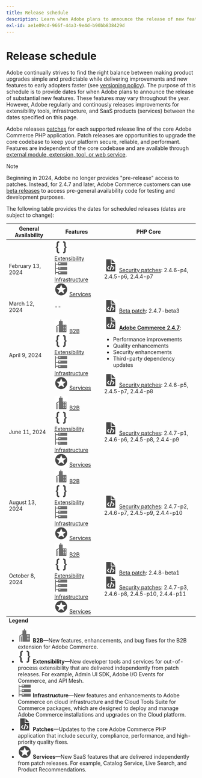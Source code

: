 ```yaml
---
title: Release schedule
description: Learn when Adobe plans to announce the release of new features for Adobe Commerce.
exl-id: ae1e09cd-966f-44a3-9e4d-b90bb838429d
---
```

# Release schedule

Adobe continually strives to find the right balance between making product upgrades simple and predictable while delivering improvements and new features to early adopters faster (see [versioning policy](versioning-policy.md)). The purpose of this schedule is to provide dates for when Adobe plans to announce the release of substantial new features. These features may vary throughout the year. However, Adobe regularly and continously releases improvements for extensibility tools, infrastructure, and SaaS products (services) between the dates specified on this page.

Adobe releases [patches](versioning-policy.md#patch-release) for each supported release line of the core Adobe Commerce PHP application. Patch releases are opportunities to upgrade the core codebase to keep your platform secure, reliable, and performant. Features are independent of the core codebase and are available through [external module, extension, tool, or web service](versioning-policy.md#extensibility-infrastructure-and-services-release).

>[!NOTE]
>
>Beginning in 2024, Adobe no longer provides "pre-release" access to patches. Instead, for 2.4.7 and later, Adobe Commerce customers can use [beta releases](beta.md) to access pre-general availability code for testing and development purposes.

The following table provides the dates for scheduled releases (dates are subject to change):

<table>
<thead>
  <tr>
    <th>General Availability</th>
    <th>Features</th>
    <th>PHP Core</th>
  </tr>
</thead>
<tfoot>
   <tr>
      <td colspan="3"><strong>Legend</strong>
         <ul>
            <li><strong><img alt="B2B feature icon" src="../assets/icons/enterprise.svg"></img> B2B</strong>—New features, enhancements, and bug fixes for the B2B extension for Adobe Commerce.</li>
            <li><strong><img alt="Extensibility feature icon" src="../assets/icons/brackets.svg"></img> Extensibility</strong>—New developer tools and services for out-of-process extensibility that are delivered independently from patch releases. For example, Admin UI SDK, Adobe I/O Events for Commerce, and API Mesh.</li>
            <li><strong><img alt="Infrastructure feature icon" src="../assets/icons/servers.svg"></img> Infrastructure</strong>—New features and enhancements to Adobe Commerce on cloud infrastructure and the Cloud Tools Suite for Commerce packages, which are designed to deploy and manage Adobe Commerce installations and upgrades on the Cloud platform.</li>
            <li><strong><img alt="Patch release icon" src="../assets/icons/file-code.svg"></img> Patches</strong>—Updates to the core Adobe Commerce PHP application that include security, compliance, performance, and high-priority quality fixes.</li>
            <li><strong><img alt="Services feature icon" src="../assets/icons/feature.svg"></img> Services</strong>—New SaaS features that are delivered independently from patch releases. For example, Catalog Service, Live Search, and Product Recommendations.</li>
         </ul>
      </td>
   </tr>
</tfoot>
<tbody>
  <tr>
    <td>February 13, 2024</td>
    <td><img alt="Extensibility feature icon" src="../assets/icons/brackets.svg"></img> <a href="https://developer.adobe.com/commerce/extensibility/">Extensibility</a><br><img alt="Infrastructure feature icon" src="../assets/icons/servers.svg"></img> <a href="https://experienceleague.adobe.com/docs/commerce-cloud-service/user-guide/release-notes/cloud-tools-suite.html">Infrastructure</a><br><img alt="Services feature icon" src="../assets/icons/feature.svg"></img> <a href="https://experienceleague.adobe.com/docs/commerce-merchant-services/user-guides/release-information/release-notes-all.html">Services</a></td>
    <td><img alt="Patch release icon" src="../assets/icons/file-code.svg"></img> <a href="release-notes/security/overview.md">Security patches</a>: 2.4.6-p4, 2.4.5-p6, 2.4.4-p7</td>
  </tr>
  <tr>
    <td>March 12, 2024</td>
    <td>--</td>
    <td><img alt="Patch release icon" src="../assets/icons/file-code.svg"></img> <a href="release-notes/commerce/overview.md">Beta patch</a>: 2.4.7-beta3</td>
  </tr>
  <tr>
    <td>April 9, 2024</td>
    <td><img alt="B2B feature icon" src="../assets/icons/enterprise.svg"></img> <a href="https://experienceleague.adobe.com/docs/commerce-admin/b2b/release-notes.html">B2B</a><br><img alt="Extensibility feature icon" src="../assets/icons/brackets.svg"></img> <a href="https://developer.adobe.com/commerce/extensibility/">Extensibility</a><br><img alt="Infrastructure feature icon" src="../assets/icons/servers.svg"></img> <a href="https://experienceleague.adobe.com/docs/commerce-cloud-service/user-guide/release-notes/cloud-tools-suite.html">Infrastructure</a><br><img alt="Services feature icon" src="../assets/icons/feature.svg"></img> <a href="https://experienceleague.adobe.com/docs/commerce-merchant-services/user-guides/release-information/release-notes-all.html">Services</a></td>
    <td><img alt="Patch release icon" src="../assets/icons/file-code.svg"></img> <a href="release-notes/commerce/overview.md"><strong>Adobe Commerce 2.4.7</a></strong>:<ul><li>Performance improvements</li><li>Quality enhancements</li><li>Security enhancements</li><li>Third-party dependency updates</li></ul><img alt="Patch release icon" src="../assets/icons/file-code.svg"></img> <a href="release-notes/security/overview.md">Security patches</a>: 2.4.6-p5, 2.4.5-p7, 2.4.4-p8</td>
  </tr>
  <tr>
    <td>June 11, 2024</td>
    <td><img alt="B2B feature icon" src="../assets/icons/enterprise.svg"></img> <a href="https://experienceleague.adobe.com/docs/commerce-admin/b2b/release-notes.html">B2B</a><br><img alt="Extensibility feature icon" src="../assets/icons/brackets.svg"></img> <a href="https://developer.adobe.com/commerce/extensibility/">Extensibility</a><br><img alt="Infrastructure feature icon" src="../assets/icons/servers.svg"></img> <a href="https://experienceleague.adobe.com/docs/commerce-cloud-service/user-guide/release-notes/cloud-tools-suite.html">Infrastructure</a><br><img alt="Services feature icon" src="../assets/icons/feature.svg"></img> <a href="https://experienceleague.adobe.com/docs/commerce-merchant-services/user-guides/release-information/release-notes-all.html">Services</a></td>
    <td><img alt="Patch release icon" src="../assets/icons/file-code.svg"></img> <a href="release-notes/security/overview.md">Security patches</a>: 2.4.7-p1, 2.4.6-p6, 2.4.5-p8, 2.4.4-p9</td>
  </tr>
  <tr>
    <td>August 13, 2024</td>
    <td><img alt="B2B feature icon" src="../assets/icons/enterprise.svg"></img> <a href="https://experienceleague.adobe.com/docs/commerce-admin/b2b/release-notes.html">B2B</a><br><img alt="Extensibility feature icon" src="../assets/icons/brackets.svg"></img> <a href="https://developer.adobe.com/commerce/extensibility/">Extensibility</a><br><img alt="Infrastructure feature icon" src="../assets/icons/servers.svg"></img> <a href="https://experienceleague.adobe.com/docs/commerce-cloud-service/user-guide/release-notes/cloud-tools-suite.html">Infrastructure</a><br><img alt="Services feature icon" src="../assets/icons/feature.svg"></img> <a href="https://experienceleague.adobe.com/docs/commerce-merchant-services/user-guides/release-information/release-notes-all.html">Services</a></td>
    <td><img alt="Patch release icon" src="../assets/icons/file-code.svg"></img> <a href="release-notes/security/overview.md">Security patches</a>: 2.4.7-p2, 2.4.6-p7, 2.4.5-p9, 2.4.4-p10</td>
  </tr>
  <tr>
    <td>October 8, 2024</td>
    <td><img alt="B2B feature icon" src="../assets/icons/enterprise.svg"></img> <a href="https://experienceleague.adobe.com/docs/commerce-admin/b2b/release-notes.html">B2B</a><br><img alt="Extensibility feature icon" src="../assets/icons/brackets.svg"></img> <a href="https://developer.adobe.com/commerce/extensibility/">Extensibility</a><br><img alt="Infrastructure feature icon" src="../assets/icons/servers.svg"></img> <a href="https://experienceleague.adobe.com/docs/commerce-cloud-service/user-guide/release-notes/cloud-tools-suite.html">Infrastructure</a><br><img alt="Services feature icon" src="../assets/icons/feature.svg"></img> <a href="https://experienceleague.adobe.com/docs/commerce-merchant-services/user-guides/release-information/release-notes-all.html">Services</a></td>
    <td><img alt="Patch release icon" src="../assets/icons/file-code.svg"></img> <a href="release-notes/commerce/overview.md">Beta patch</a>: 2.4.8-beta1<br><img alt="Patch release icon" src="../assets/icons/file-code.svg"></img> <a href="release-notes/security/overview.md">Security patches</a>: 2.4.7-p3, 2.4.6-p8, 2.4.5-p10, 2.4.4-p11</td>
  </tr>
</tbody>
</table>
